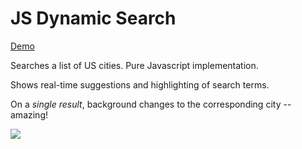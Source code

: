 # JS Dynamic Search

[Demo](https://remedialchaostheory.s3.amazonaws.com/js-dynamic-search/index.html)

Searches a list of US cities. Pure Javascript implementation.

Shows real-time suggestions and highlighting of search terms. 

On a *single result*, background changes to the corresponding city -- amazing!

![](js-dynamic-search.gif)
